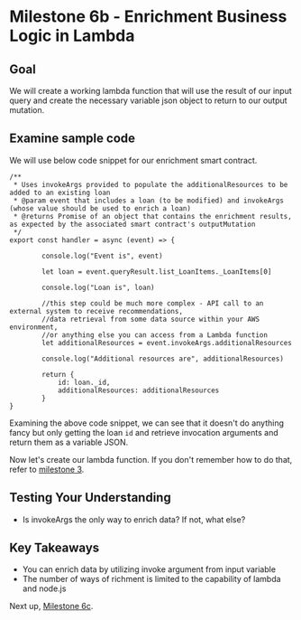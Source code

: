 # Milestone 6b - Enrichment Business Logic in Lambda

## Goal
We will create a working lambda function that will use the result of our input query and create the necessary variable json object to return to our output mutation.

## Examine sample code
We will use below code snippet for our enrichment smart contract.
```
/**
 * Uses invokeArgs provided to populate the additionalResources to be added to an existing loan
 * @param event that includes a loan (to be modified) and invokeArgs (whose value should be used to enrich a loan)
 * @returns Promise of an object that contains the enrichment results, as expected by the associated smart contract's outputMutation
 */
export const handler = async (event) => {

        console.log("Event is", event)

        let loan = event.queryResult.list_LoanItems._LoanItems[0]

        console.log("Loan is", loan)

        //this step could be much more complex - API call to an external system to receive recommendations,
        //data retrieval from some data source within your AWS environment,
        //or anything else you can access from a Lambda function
        let additionalResources = event.invokeArgs.additionalResources

        console.log("Additional resources are", additionalResources)

        return {
            id: loan._id,
            additionalResources: additionalResources
        }
}
```

Examining the above code snippet, we can see that it doesn't do anything fancy but only getting the loan `id` and retrieve invocation arguments and return them as a variable JSON.

Now let's create our lambda function. If you don't remember how to do that, refer to [milestone 3](./README-Milestone3.md).

## Testing Your Understanding

* Is invokeArgs the only way to enrich data? If not, what else?

## Key Takeaways

* You can enrich data by utilizing invoke argument from input variable
* The number of ways of richment is limited to the capability of lambda and node.js

Next up, [Milestone 6c](README-Milestone6c.md).